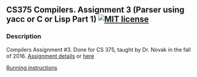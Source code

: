 ## CS375 Compilers. Assignment 3 (Parser using yacc or C or Lisp Part 1) [![MIT license](https://img.shields.io/badge/license-MIT-lightgrey.svg)](https://https://raw.githubusercontent.com/qirh/CS375-assignment3/master/LICENSE)

### Description
Compilers Assignment #3. Done for CS 375, taught by Dr. Novak in the fall of 2016. [Assignment details](https://rawgit.com/qirh/CS375-assignment3/master/assignment3.html) or [here](https://www.cs.utexas.edu/users/novak/asg-parse.html)


[Running instructions](https://raw.githubusercontent.com/qirh/375ass3/master/assignment/README.nl?token=ABRSCfQRlc4djBNveUtdK_ZBoGM1G4v9ks5akjerwA%3D%3D)
